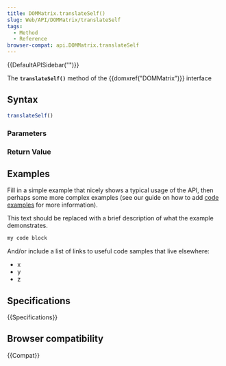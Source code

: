 ```yaml
---
title: DOMMatrix.translateSelf()
slug: Web/API/DOMMatrix/translateSelf
tags:
  - Method
  - Reference
browser-compat: api.DOMMatrix.translateSelf
---
```

{{DefaultAPISidebar("")}}

The **`translateSelf()`** method of the {{domxref("DOMMatrix")}} interface 

## Syntax

```js
translateSelf()
```

### Parameters



### Return Value



## Examples

Fill in a simple example that nicely shows a typical usage of the API, then perhaps some more complex examples (see our guide on how to add [code examples](/en-US/docs/MDN/Contribute/Structures/Code_examples) for more information).

This text should be replaced with a brief description of what the example demonstrates.

```js
my code block
```

And/or include a list of links to useful code samples that live elsewhere:

*   x
*   y
*   z

## Specifications

{{Specifications}}

## Browser compatibility

{{Compat}}

